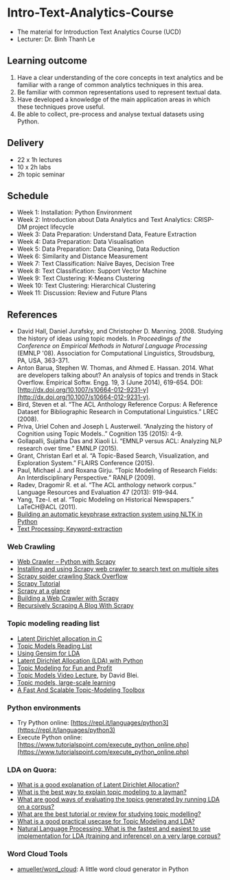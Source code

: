 # Intro-Text-Analytics-Course
- The material for Introduction Text Analytics Course (UCD)
- Lecturer: Dr. Binh Thanh Le

## Learning outcome

1. Have a clear understanding of the core concepts in text analytics and be familiar with a range of common analytics techniques in this area.
2. Be familiar with common representations used to represent textual data.
3. Have developed a knowledge of the main application areas in which these techniques prove useful.
4. Be able to collect, pre-process and analyse textual datasets using Python. 

## Delivery

- 22 x 1h lectures
- 10 x 2h labs
- 2h topic seminar

## Schedule

- Week 1: Installation: Python Environment
- Week 2: Introduction about Data Analytics and Text Analytics: CRISP-DM project lifecycle
- Week 3: Data Preparation: Understand Data, Feature Extraction
- Week 4: Data Preparation: Data Visualisation
- Week 5: Data Preparation: Data Cleaning, Data Reduction
- Week 6: Similarity and Distance Measurement
- Week 7: Text Classification: Naïve Bayes, Decision Tree
- Week 8: Text Classification: Support Vector Machine
- Week 9: Text Clustering: K-Means Clustering
- Week 10: Text Clustering: Hierarchical Clustering
- Week 11: Discussion: Review and Future Plans

## References

- David Hall, Daniel Jurafsky, and Christopher D. Manning. 2008. Studying the history of ideas using topic models. In *Proceedings of the Conference on Empirical Methods in Natural Language Processing* (EMNLP '08). Association for Computational Linguistics, Stroudsburg, PA, USA, 363-371.
- Anton Barua, Stephen W. Thomas, and Ahmed E. Hassan. 2014. What are developers talking about? An analysis of topics and trends in Stack Overflow. Empirical Softw. Engg. 19, 3 (June 2014), 619-654. DOI: [http://dx.doi.org/10.1007/s10664-012-9231-y](http://dx.doi.org/10.1007/s10664-012-9231-y).
- Bird, Steven et al. “The ACL Anthology Reference Corpus: A Reference Dataset for Bibliographic Research in Computational Linguistics.” LREC (2008).
- Priva, Uriel Cohen and Joseph L Austerweil. “Analyzing the history of Cognition using Topic Models..” Cognition 135 (2015): 4-9.
- Gollapalli, Sujatha Das and Xiaoli Li. “EMNLP versus ACL: Analyzing NLP research over time.” EMNLP (2015).
- Grant, Christan Earl et al. “A Topic-Based Search, Visualization, and Exploration System.” FLAIRS Conference (2015).
- Paul, Michael J. and Roxana Girju. “Topic Modeling of Research Fields: An Interdisciplinary Perspective.” RANLP (2009).
- Radev, Dragomir R. et al. “The ACL anthology network corpus.” Language Resources and Evaluation 47 (2013): 919-944.
- Yang, Tze-I. et al. “Topic Modeling on Historical Newspapers.” LaTeCH@ACL (2011).
- [Building an automatic keyphrase extraction system using NLTK in Python](https://in.pycon.org/cfp/2016/proposals/building-an-automatic-keyphrase-extraction-system-using-nltk-in-python~e9g4b/?ref=schedule)
- [Text Processing: Keyword-extraction](http://textprocessing.org/tag/keyword-extraction)

### Web Crawling

- [Web Crawler – Python with Scrapy](http://www.treselle.com/blog/web-crawler-python-with-scrapy/)
- [Installing and using Scrapy web crawler to search text on multiple sites](https://opensourcehacker.com/2011/03/08/installing-and-using-scrapy-web-crawler-to-search-text-on-multiple-sites/)
- [Scrapy spider crawling Stack Overflow](https://gist.github.com/pawelmhm/8917867)
- [Scrapy Tutorial](https://doc.scrapy.org/en/latest/intro/tutorial.html)
- [Scrapy at a glance](https://doc.scrapy.org/en/latest/intro/overview.html)
- [Building a Web Crawler with Scrapy](https://blog.siliconstraits.vn/building-web-crawler-scrapy/)
- [Recursively Scraping A Blog With Scrapy](https://techcrunch.com/2016/11/19/how-data-science-and-rocke)

### Topic modeling reading list

- [Latent Dirichlet allocation in C](http://www.cs.columbia.edu/~blei/lda-c/index.html)
- [Topic Models Reading List](http://www.biasedestimates.com/p/topic-models-reading-list.html)
- [Using Gensim for LDA](http://christop.club/2014/05/06/using-gensim-for-lda/)
- [Latent Dirichlet Allocation (LDA) with Python](https://rstudio-pubs-static.s3.amazonaws.com/79360_850b2a69980c4488b1db95987a24867a.html)
- [Topic Modeling for Fun and Profit](http://radimrehurek.com/topic_modeling_tutorial/2-TopicModeling.html)
- [Topic Models Video Lecture](http://videolectures.net/mlss09uk_blei_tm/), by David Blei.
- [Topic models, large-scale learning](http://is.hust.edu.vn/~khoattq/codes.htm)
- [A Fast And Scalable Topic-Modeling Toolbox](http://www.ics.uci.edu/~asuncion/software/fast.htm)

### Python environments

- Try Python online: [https://repl.it/languages/python3](https://repl.it/languages/python3)
- Execute Python online: [https://www.tutorialspoint.com/execute_python_online.php](https://www.tutorialspoint.com/execute_python_online.php)

### LDA on Quora:

- [What is a good explanation of Latent Dirichlet Allocation?](https://www.quora.com/What-is-a-good-explanation-of-Latent-Dirichlet-Allocation)
- [What is the best way to explain topic modeling to a layman?](https://www.quora.com/What-is-the-best-way-to-explain-topic-modeling-to-a-layman)
- [What are good ways of evaluating the topics generated by running LDA on a corpus?](https://www.quora.com/What-are-good-ways-of-evaluating-the-topics-generated-by-running-LDA-on-a-corpus)
- [What are the best tutorial or review for studying topic modelling?](https://www.quora.com/What-are-the-best-tutorial-or-review-for-studying-topic-modelling)
- [What is a good practical usecase for Topic Modeling and LDA?](https://www.quora.com/What-is-a-good-practical-usecase-for-Topic-Modeling-and-LDA)
- [Natural Language Processing: What is the fastest and easiest to use implementation for LDA (training and inference) on a very large corpus?](https://www.quora.com/Natural-Language-Processing-What-is-the-fastest-and-easiest-to-use-implementation-for-LDA-training-and-inference-on-a-very-large-corpus)

### Word Cloud Tools

- [amueller/word_cloud](https://github.com/amueller/word_cloud): A little word cloud generator in Python













